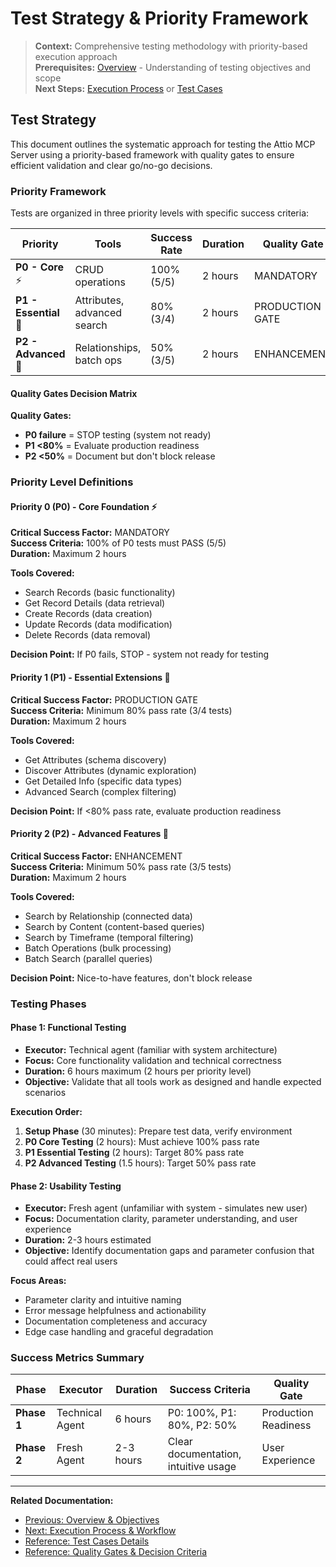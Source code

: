 # Test Strategy & Priority Framework

> **Context:** Comprehensive testing methodology with priority-based execution approach  
> **Prerequisites:** [Overview](./01-overview.md) - Understanding of testing objectives and scope  
> **Next Steps:** [Execution Process](./03-execution.md) or [Test Cases](./04-test-cases/)

## Test Strategy

This document outlines the systematic approach for testing the Attio MCP Server using a priority-based framework with quality gates to ensure efficient validation and clear go/no-go decisions.

### Priority Framework

Tests are organized in three priority levels with specific success criteria:

| Priority | Tools | Success Rate | Duration | Quality Gate |
|----------|-------|--------------|----------|-------------|
| **P0 - Core** ⚡ | CRUD operations | 100% (5/5) | 2 hours | MANDATORY |
| **P1 - Essential** 🔧 | Attributes, advanced search | 80% (3/4) | 2 hours | PRODUCTION GATE |
| **P2 - Advanced** 🚀 | Relationships, batch ops | 50% (3/5) | 2 hours | ENHANCEMENT |

#### Quality Gates Decision Matrix

**Quality Gates:**
- **P0 failure** = STOP testing (system not ready)
- **P1 <80%** = Evaluate production readiness
- **P2 <50%** = Document but don't block release

### Priority Level Definitions

#### Priority 0 (P0) - Core Foundation ⚡ 
**Critical Success Factor:** MANDATORY  
**Success Criteria:** 100% of P0 tests must PASS (5/5)  
**Duration:** Maximum 2 hours  

**Tools Covered:**
- Search Records (basic functionality)
- Get Record Details (data retrieval)  
- Create Records (data creation)
- Update Records (data modification)
- Delete Records (data removal)

**Decision Point:** If P0 fails, STOP - system not ready for testing

#### Priority 1 (P1) - Essential Extensions 🔧
**Critical Success Factor:** PRODUCTION GATE  
**Success Criteria:** Minimum 80% pass rate (3/4 tests)  
**Duration:** Maximum 2 hours  

**Tools Covered:**
- Get Attributes (schema discovery)
- Discover Attributes (dynamic exploration)
- Get Detailed Info (specific data types)
- Advanced Search (complex filtering)

**Decision Point:** If <80% pass rate, evaluate production readiness

#### Priority 2 (P2) - Advanced Features 🚀
**Critical Success Factor:** ENHANCEMENT  
**Success Criteria:** Minimum 50% pass rate (3/5 tests)  
**Duration:** Maximum 2 hours  

**Tools Covered:**
- Search by Relationship (connected data)
- Search by Content (content-based queries)
- Search by Timeframe (temporal filtering)
- Batch Operations (bulk processing)
- Batch Search (parallel queries)

**Decision Point:** Nice-to-have features, don't block release

### Testing Phases

#### Phase 1: Functional Testing
- **Executor:** Technical agent (familiar with system architecture)
- **Focus:** Core functionality validation and technical correctness
- **Duration:** 6 hours maximum (2 hours per priority level)
- **Objective:** Validate that all tools work as designed and handle expected scenarios

**Execution Order:**
1. **Setup Phase** (30 minutes): Prepare test data, verify environment
2. **P0 Core Testing** (2 hours): Must achieve 100% pass rate
3. **P1 Essential Testing** (2 hours): Target 80% pass rate  
4. **P2 Advanced Testing** (1.5 hours): Target 50% pass rate

#### Phase 2: Usability Testing
- **Executor:** Fresh agent (unfamiliar with system - simulates new user)
- **Focus:** Documentation clarity, parameter understanding, and user experience
- **Duration:** 2-3 hours estimated
- **Objective:** Identify documentation gaps and parameter confusion that could affect real users

**Focus Areas:**
- Parameter clarity and intuitive naming
- Error message helpfulness and actionability
- Documentation completeness and accuracy
- Edge case handling and graceful degradation

### Success Metrics Summary

| Phase | Executor | Duration | Success Criteria | Quality Gate |
|-------|----------|----------|------------------|-------------|
| **Phase 1** | Technical Agent | 6 hours | P0: 100%, P1: 80%, P2: 50% | Production Readiness |
| **Phase 2** | Fresh Agent | 2-3 hours | Clear documentation, intuitive usage | User Experience |

---

**Related Documentation:**
- [Previous: Overview & Objectives](./01-overview.md)
- [Next: Execution Process & Workflow](./03-execution.md)
- [Reference: Test Cases Details](./04-test-cases/)
- [Reference: Quality Gates & Decision Criteria](./05-quality-gates.md)